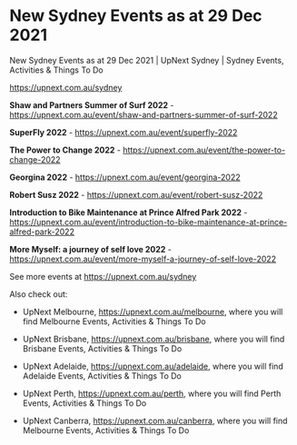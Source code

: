 # New Sydney Events as at 29 Dec 2021
New Sydney Events as at 29 Dec 2021 | UpNext Sydney | Sydney Events, Activities &amp; Things To Do

https://upnext.com.au/sydney


**Shaw and Partners Summer of Surf 2022** - https://upnext.com.au/event/shaw-and-partners-summer-of-surf-2022

**SuperFly 2022** - https://upnext.com.au/event/superfly-2022

**The Power to Change 2022** - https://upnext.com.au/event/the-power-to-change-2022

**Georgina 2022** - https://upnext.com.au/event/georgina-2022

**Robert Susz 2022** - https://upnext.com.au/event/robert-susz-2022

**Introduction to Bike Maintenance at Prince Alfred Park 2022** - https://upnext.com.au/event/introduction-to-bike-maintenance-at-prince-alfred-park-2022

**More Myself: a journey of self love 2022** - https://upnext.com.au/event/more-myself-a-journey-of-self-love-2022



See more events at https://upnext.com.au/sydney


Also check out:

* UpNext Melbourne, https://upnext.com.au/melbourne, where you will find Melbourne Events, Activities & Things To Do

* UpNext Brisbane, https://upnext.com.au/brisbane, where you will find Brisbane Events, Activities & Things To Do

* UpNext Adelaide, https://upnext.com.au/adelaide, where you will find Adelaide Events, Activities & Things To Do

* UpNext Perth, https://upnext.com.au/perth, where you will find Perth Events, Activities & Things To Do

* UpNext Canberra, https://upnext.com.au/canberra, where you will find Melbourne Events, Activities & Things To Do